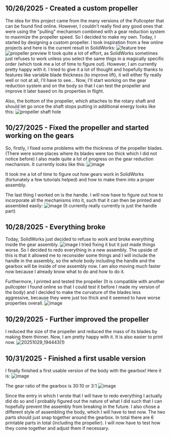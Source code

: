 <!--
  ===================    !!READ THIS NOTICE!!   ====================
  DO NOT edit this file manually. Your changes WILL BE OVERWRITTEN!
  This journal is auto generated and updated by Hack Club Blueprint.
  To edit this file, please edit your journal entries on Blueprint.
  ==================================================================
-->

## 10/26/2025 - Created a custom propeller  

The idea for this project came from the many versions of the Pullcopter that can be found find online. However, I couldn't really find any good ones that were using the "pulling" mechanism combined with a gear reduction system to maximize the propeller speed. So I decided to make my own.
Today, I started by designing a custom propeller. I took inspiration from a few online projects and here is the current result in SolidWorks:
![feature tree](https://blueprint.hackclub.com/user-attachments/blobs/proxy/eyJfcmFpbHMiOnsiZGF0YSI6NTcyMCwicHVyIjoiYmxvYl9pZCJ9fQ==--0e1f53772b359ea5068a5cd8fdf9285a39a15965/image.png)
![propeller preview](https://blueprint.hackclub.com/user-attachments/blobs/proxy/eyJfcmFpbHMiOnsiZGF0YSI6NTcyMywicHVyIjoiYmxvYl9pZCJ9fQ==--c92be1ce1b3f423be1b2b938db5f6343cbb897f0/image.png)
It took quite a lot of effort, as SolidWorks sometimes just refuses to work unless you select the same thigs in a magically specific order (which took me a lot of time to figure out). However, I am currently pretty happy with it. I tried to give it a lot of thought and hopefully thanks to features like variable blade thickness (to improve lift), it will either fly really well or not at all, I'll have to see... Now, I'll start working on the gear reduction system and on the body so that I can test the propeller and improve it later based on its properties in flight.

Also, the bottom of the propeller, which attaches to the rotary shaft and should let go once the shaft stops putting in additional energy looks like this:
![propeller shaft hole](https://blueprint.hackclub.com/user-attachments/blobs/proxy/eyJfcmFpbHMiOnsiZGF0YSI6NTcyNCwicHVyIjoiYmxvYl9pZCJ9fQ==--09efc1b2e7272dc0ccb3abe831a8f392eba03b32/image.png)  

## 10/27/2025 - Fixed the propeller and started working on the gears  

So, firstly, I fixed some problems with the thickness of the propeller blades. (There were some places where its blades were too thick which I did not notice before)
I also made quite a lot of progress on the gear reduction mechanism. It currently looks like this:
![image](https://blueprint.hackclub.com/user-attachments/blobs/proxy/eyJfcmFpbHMiOnsiZGF0YSI6NTg1MSwicHVyIjoiYmxvYl9pZCJ9fQ==--76872e49c5baf7d17cd1be5fca8595545f72f8dd/image.png)

It took me a lot of time to figure out how gears work in SolidWorks (fortunately a few tutorials helped) and how to make them into a proper assembly.

The last thing I worked on is the handle. I will now have to figure out how to incorporate all the mechanisms into it, such that it can then be printed and assembled easily:
![image](https://blueprint.hackclub.com/user-attachments/blobs/proxy/eyJfcmFpbHMiOnsiZGF0YSI6NTg1NCwicHVyIjoiYmxvYl9pZCJ9fQ==--3d6450dbe753bdc30a6a1f8c6edfad7866d146e8/image.png)
(It currently really currently is just the handle part)
  

## 10/28/2025 - Everything broke  

Today, SolidWorks just decided to refuse to work and broke everything inside the gear assembly. 
![image](https://blueprint.hackclub.com/user-attachments/blobs/proxy/eyJfcmFpbHMiOnsiZGF0YSI6NjA3NCwicHVyIjoiYmxvYl9pZCJ9fQ==--11bd8362a898b12ea27e071699fc62431d2292c0/image.png)
I tried fixing it but it just made things worse. So I decided to redo everything in a new assembly. The upside of this is that it allowed me to reconsider some things and I will include the handle in the assembly, so the whole body including the handle and the gearbox will be inside of one assembly now. I am also moving much faster now because I already know what to do and how to do it.

Furthermore, I printed and tested the propeller (It is compatible with another pullcopter I found online so that I could test it before I made my version of the body) and I decided to make the curvature of the blades less aggressive, because they were just too thick and it seemed to have worse properties overall.
![image](https://blueprint.hackclub.com/user-attachments/blobs/proxy/eyJfcmFpbHMiOnsiZGF0YSI6NjA3NSwicHVyIjoiYmxvYl9pZCJ9fQ==--78b2d99ac4c749fdba4aa13fb3cbff1b4221f013/image.png)
  

## 10/29/2025 - Further improved the propeller  

I reduced the size of the propeller and reduced the mass of its blades by making them thinner. Now, I am pretty happy with it. It is also easier to print now.
![20251029_194443(1)](https://blueprint.hackclub.com/user-attachments/blobs/proxy/eyJfcmFpbHMiOnsiZGF0YSI6NjUxOSwicHVyIjoiYmxvYl9pZCJ9fQ==--a057caa9db44d56f26f43138182a601ac16bae98/20251029_194443(1).jpg)
  

## 10/31/2025 - Finished a first usable version  

I finally finished a first usable version of the body with the gearbox! Here it is:
![image](https://blueprint.hackclub.com/user-attachments/blobs/proxy/eyJfcmFpbHMiOnsiZGF0YSI6NzE3MiwicHVyIjoiYmxvYl9pZCJ9fQ==--6cc5add3e0916e601ee7e72d6c85f8e2dff12a6a/image.png)

The gear ratio of the gearbox is 30:10 or 3:1
![image](https://blueprint.hackclub.com/user-attachments/blobs/proxy/eyJfcmFpbHMiOnsiZGF0YSI6NzE3MywicHVyIjoiYmxvYl9pZCJ9fQ==--a551e20644eaed32900ed53cc8b5e0d612018211/image.png)

Since the entry in which I wrote that I will have to redo everything I actually did do so and I probably figured out the nature of what I did such that I can hopefully prevent the assembly from breaking in the future. I also chose a different style of assembling the body, which I will have to test now. The two parts should just snap together around the gearbox. In total there are 6 printable parts in total (including the propeller). I will now have to test how they come together and adjust them if necessary.  

